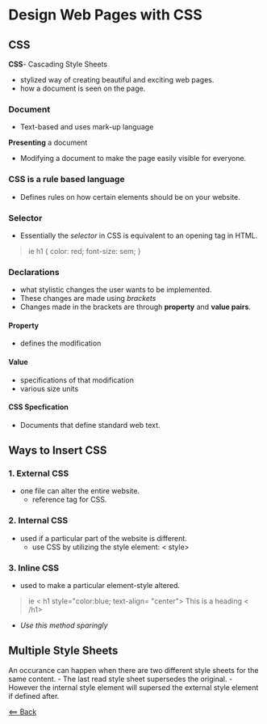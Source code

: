 # Design Web Pages with CSS

## CSS

**CSS**- Cascading Style Sheets
- stylized way of creating beautiful and exciting web pages.
- how a document is seen on the page.

### Document 
- Text-based and uses mark-up language

**Presenting** a document
- Modifying a document to make the page easily visible for everyone.

### CSS  is a rule based language
- Defines rules on how certain elements should be on your website.

### Selector
- Essentially the *selector* in CSS is equivalent to an opening tag in HTML.

>ie h1 {
>        color: red;
>        font-size: sem;
>      }

### Declarations
- what stylistic changes the user wants to be implemented.
- These changes are made using *brackets* 
- Changes made in the brackets are through **property** and **value pairs**.

#### Property
- defines the modification

#### Value
- specifications of that modification
- various size units

#### CSS Specfication

- Documents that define standard web text. 

## Ways to Insert CSS

### 1. External CSS
- one file can alter the entire website. 
    - reference tag for CSS.

### 2. Internal CSS
- used if a particular part of the website is different.
    - use CSS by utilizing the style element: < style>

### 3. Inline CSS
- used to make a particular element-style altered.

> ie < h1 style="color:blue; text-align= "center"> This is a heading < /h1>
- *Use this method sparingly* 

## Multiple Style Sheets

An occurance can happen when there are two different style sheets for the same content. 
    - The last read style sheet supersedes the original.
    - However the internal style element will supersed the external style element if defined after.

[<== Back](README.md)
